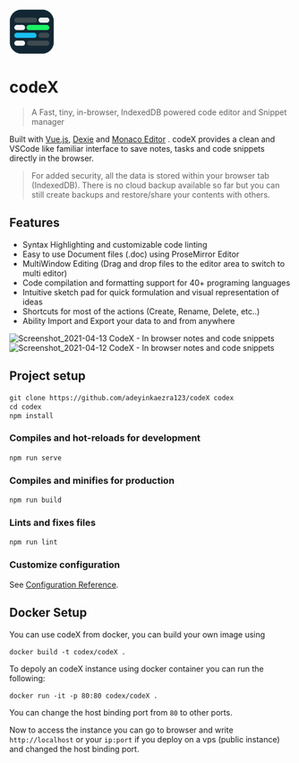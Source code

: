<img src="https://raw.githubusercontent.com/adeyinkaezra123/codeX/master/public/logo.png" width="80px" height="80px"/>

# codeX
> A Fast, tiny, in-browser, IndexedDB powered code editor and Snippet manager

Built with [Vue.js](https://vuejs.org), [Dexie](https://dexie.org) and [Monaco Editor](https://microsoft.github.io/monaco-editor/) . codeX provides a clean and VSCode like familiar interface to save notes, tasks and code snippets directly in the browser. 
> For added security, all the data is stored within your browser tab (IndexedDB). There is no cloud backup available so far but you can still create backups and restore/share your contents with others.

## Features
- Syntax Highlighting and customizable code linting 
- Easy to use Document files (.doc) using ProseMirror Editor
- MultiWindow Editing (Drag and drop files to the editor area to switch to multi editor)
- Code compilation and formatting support for 40+ programing languages
- Intuitive sketch pad for quick formulation and visual representation of ideas
- Shortcuts for most of the actions (Create, Rename, Delete, etc..)
- Ability Import and Export your data to and from anywhere

![Screenshot_2021-04-13 CodeX - In browser notes and code snippets](https://user-images.githubusercontent.com/53584487/115232100-fcb42300-a133-11eb-803f-45efa41fc719.png)
![Screenshot_2021-04-12 CodeX - In browser notes and code snippets](https://user-images.githubusercontent.com/53584487/115232151-05a4f480-a134-11eb-9033-cf696f38d1f2.png)


## Project setup
```
git clone https://github.com/adeyinkaezra123/codeX codex
cd codex
npm install
```

### Compiles and hot-reloads for development
```
npm run serve
```

### Compiles and minifies for production
```
npm run build
```

### Lints and fixes files
```
npm run lint
```
### Customize configuration

See [Configuration Reference](https://cli.vuejs.org/config/).



## Docker Setup

You can use codeX from docker, you can build your own image using 

```
docker build -t codex/codeX .
```

To depoly an codeX instance using docker container you can run the following: 


```
docker run -it -p 80:80 codex/codeX .
```

You can change the host binding port from `80` to other ports. 

Now to access the instance you can go to browser and write `http://localhost` or your `ip:port` if you deploy on a vps (public instance) and changed the host binding port.


